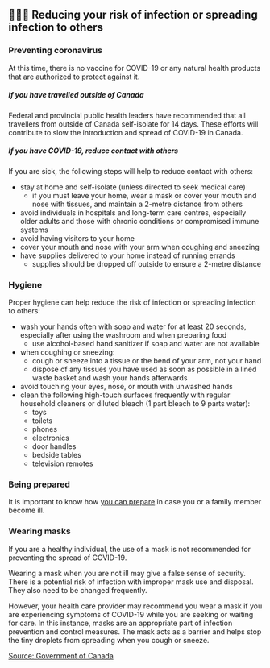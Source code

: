 ## 👨‍👩‍👧 Reducing your risk of infection or spreading infection to others

### Preventing coronavirus

At this time, there is no vaccine for COVID-19 or any natural health products that are authorized to protect against it.

##### If you have travelled outside of Canada

Federal and provincial public health leaders have recommended that all travellers from outside of Canada self-isolate for 14 days. These efforts will contribute to slow the introduction and spread of COVID-19 in Canada.

##### If you have COVID-19, reduce contact with others

If you are sick, the following steps will help to reduce contact with others:

- stay at home and self-isolate (unless directed to seek medical care)
  - if you must leave your home, wear a mask or cover your mouth and nose with tissues, and maintain a 2-metre distance from others
- avoid individuals in hospitals and long-term care centres, especially older adults and those with chronic conditions or compromised immune systems
- avoid having visitors to your home
- cover your mouth and nose with your arm when coughing and sneezing
- have supplies delivered to your home instead of running errands
  - supplies should be dropped off outside to ensure a 2-metre distance

### Hygiene

Proper hygiene can help reduce the risk of infection or spreading infection to others:

- wash your hands often with soap and water for at least 20 seconds, especially after using the washroom and when preparing food
  - use alcohol-based hand sanitizer if soap and water are not available
- when coughing or sneezing:
  - cough or sneeze into a tissue or the bend of your arm, not your hand
  - dispose of any tissues you have used as soon as possible in a lined waste basket and wash your hands afterwards
- avoid touching your eyes, nose, or mouth with unwashed hands
- clean the following high-touch surfaces frequently with regular household cleaners or diluted bleach (1 part bleach to 9 parts water):
  - toys
  - toilets
  - phones
  - electronics
  - door handles
  - bedside tables
  - television remotes

### Being prepared

It is important to know how [you can prepare](https://www.canada.ca/en/public-health/services/diseases/2019-novel-coronavirus-infection/being-prepared.html) in case you or a family member become ill.

### Wearing masks

If you are a healthy individual, the use of a mask is not recommended for preventing the spread of COVID-19.

Wearing a mask when you are not ill may give a false sense of security. There is a potential risk of infection with improper mask use and disposal. They also need to be changed frequently.

However, your health care provider may recommend you wear a mask if you are experiencing symptoms of COVID-19 while you are seeking or waiting for care. In this instance, masks are an appropriate part of infection prevention and control measures. The mask acts as a barrier and helps stop the tiny droplets from spreading when you cough or sneeze.

[Source: Government of Canada](https://www.canada.ca/en/public-health/services/diseases/2019-novel-coronavirus-infection/prevention-risks.html)
